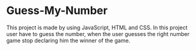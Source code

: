 # Guess-My-Number
This project is made by using JavaScript, HTML and CSS. In this project user have to guess the number, when the user guesses the right number game stop declaring him the winner of the game.
